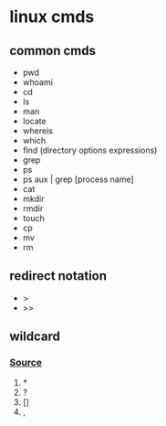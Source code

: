 # linux cmds

## common cmds

- pwd
- whoami
- cd
- ls
- man
- locate
- whereis
- which
- find (directory options expressions)
- grep
- ps
- ps aux | grep [process name]
- cat
- mkdir
- rmdir
- touch
- cp
- mv
- rm

## redirect notation

- \>
- \>>

## wildcard

### [Source](https://support.microsoft.com/en-us/office/examples-of-wildcard-characters-939e153f-bd30-47e4-a763-61897c87b3f4)

1. \*
2. ?
3. []
4. ,
